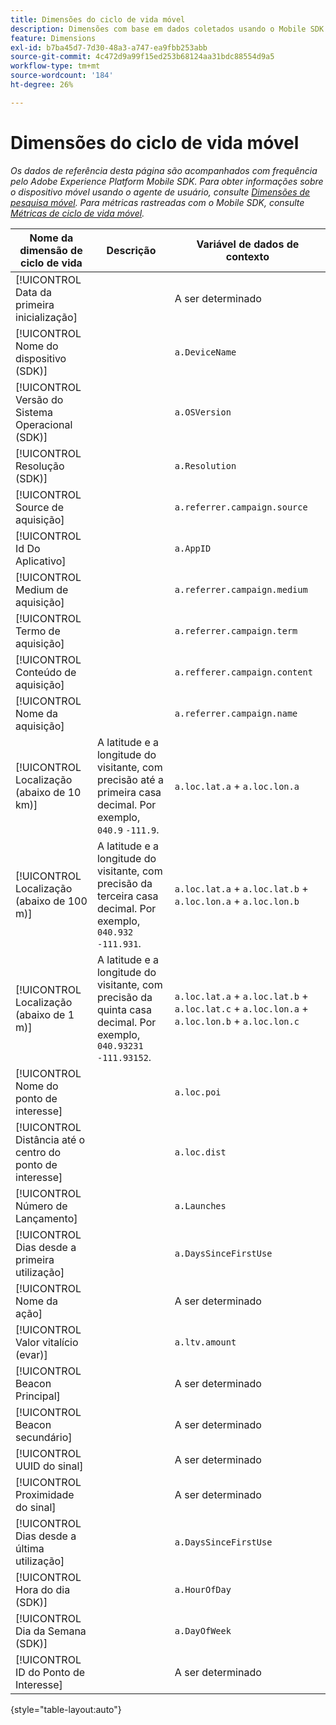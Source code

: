 ```yaml
---
title: Dimensões do ciclo de vida móvel
description: Dimensões com base em dados coletados usando o Mobile SDK.
feature: Dimensions
exl-id: b7ba45d7-7d30-48a3-a747-ea9fbb253abb
source-git-commit: 4c472d9a99f15ed253b68124aa31bdc88554d9a5
workflow-type: tm+mt
source-wordcount: '184'
ht-degree: 26%

---
```


# Dimensões do ciclo de vida móvel

*Os dados de referência desta página são acompanhados com frequência pelo Adobe Experience Platform Mobile SDK. Para obter informações sobre o dispositivo móvel usando o agente de usuário, consulte [Dimensões de pesquisa móvel](mobile-dimensions.md). Para métricas rastreadas com o Mobile SDK, consulte [Métricas de ciclo de vida móvel](../metrics/lifecycle-metrics.md).*

| Nome da dimensão de ciclo de vida | Descrição | Variável de dados de contexto |
| --- | --- | --- |
| [!UICONTROL Data da primeira inicialização] | | A ser determinado |
| [!UICONTROL Nome do dispositivo (SDK)] | | `a.DeviceName` |
| [!UICONTROL Versão do Sistema Operacional (SDK)] | | `a.OSVersion` |
| [!UICONTROL Resolução (SDK)] | | `a.Resolution` |
| [!UICONTROL Source de aquisição] | | `a.referrer.campaign.source` |
| [!UICONTROL Id Do Aplicativo] | | `a.AppID` |
| [!UICONTROL Medium de aquisição] | | `a.referrer.campaign.medium` |
| [!UICONTROL Termo de aquisição] | | `a.referrer.campaign.term` |
| [!UICONTROL Conteúdo de aquisição] | | `a.refferer.campaign.content` |
| [!UICONTROL Nome da aquisição] | | `a.referrer.campaign.name` |
| [!UICONTROL Localização (abaixo de 10 km)] | A latitude e a longitude do visitante, com precisão até a primeira casa decimal. Por exemplo, `040.9` `-111.9`. | `a.loc.lat.a` + `a.loc.lon.a` |
| [!UICONTROL Localização (abaixo de 100 m)] | A latitude e a longitude do visitante, com precisão da terceira casa decimal. Por exemplo, `040.932` `-111.931`. | `a.loc.lat.a` + `a.loc.lat.b` + `a.loc.lon.a` + `a.loc.lon.b` |
| [!UICONTROL Localização (abaixo de 1 m)] | A latitude e a longitude do visitante, com precisão da quinta casa decimal. Por exemplo, `040.93231` `-111.93152`. | `a.loc.lat.a` + `a.loc.lat.b` + `a.loc.lat.c` + `a.loc.lon.a` + `a.loc.lon.b` + `a.loc.lon.c` |
| [!UICONTROL Nome do ponto de interesse] | | `a.loc.poi` |
| [!UICONTROL Distância até o centro do ponto de interesse] | | `a.loc.dist` |
| [!UICONTROL Número de Lançamento] | | `a.Launches` |
| [!UICONTROL Dias desde a primeira utilização] | | `a.DaysSinceFirstUse` |
| [!UICONTROL Nome da ação] | | A ser determinado |
| [!UICONTROL Valor vitalício (evar)] | | `a.ltv.amount` |
| [!UICONTROL Beacon Principal] | | A ser determinado |
| [!UICONTROL Beacon secundário] | | A ser determinado |
| [!UICONTROL UUID do sinal] | | A ser determinado |
| [!UICONTROL Proximidade do sinal] | | A ser determinado |
| [!UICONTROL Dias desde a última utilização] | | `a.DaysSinceFirstUse` |
| [!UICONTROL Hora do dia (SDK)] | | `a.HourOfDay` |
| [!UICONTROL Dia da Semana (SDK)] | | `a.DayOfWeek` |
| [!UICONTROL ID do Ponto de Interesse] | | A ser determinado |

{style="table-layout:auto"}

<!-- Missing: Install Date -->
